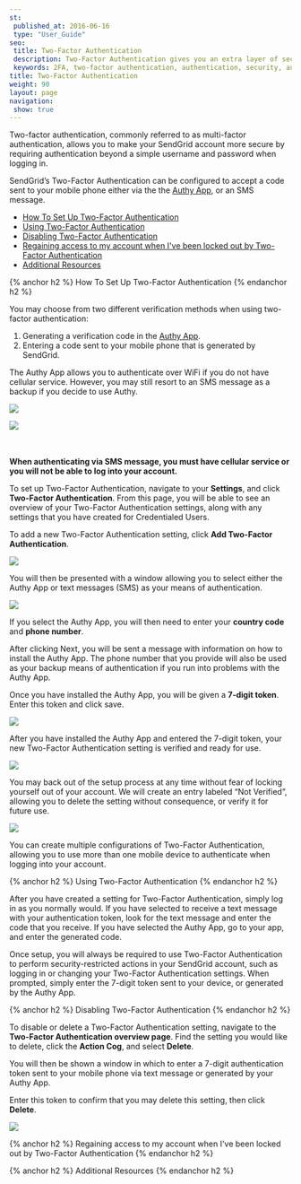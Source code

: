 ```yaml
---
st:
 published_at: 2016-06-16
 type: "User_Guide"
seo:
 title: Two-Factor Authentication
 description: Two-Factor Authentication gives you an extra layer of security to protect your SendGrid account.
 keywords: 2FA, two-factor authentication, authentication, security, authy
title: Two-Factor Authentication
weight: 90
layout: page
navigation:
 show: true
---
```


Two-factor authentication, commonly referred to as multi-factor authentication, allows you to make your SendGrid account more secure by requiring authentication beyond a simple username and password when logging in.

SendGrid’s Two-Factor Authentication can be configured to accept a code sent to your mobile phone either via the the [Authy App](https://www.authy.com/app/mobile/), or an SMS message.

* [How To Set Up Two-Factor Authentication](#-How-To-Set-Up-Two-Factor-Authentication)
* [Using Two-Factor Authentication](#-Using-Two-Factor-Authentication)
* [Disabling Two-Factor Authentication](#-Disabling-Two-Factor-Authentication)
* [Regaining access to my account when I've been locked out by Two-Factor Authentication](#-Regaining-access-to-my-account-when-I've-been-locked-out-by-Two-Factor-Authentication)
* [Additional Resources](#-Additional-Resources)

{% anchor h2 %}
How To Set Up Two-Factor Authentication
{% endanchor h2 %}

You may choose from two different verification methods when using two-factor authentication:

1. Generating a verification code in the [Authy App](https://www.authy.com/app/mobile/).
2. Entering a code sent to your mobile phone that is generated by SendGrid.

<p>
  <div class="row">
    <div class="clearfix col-md-6">
      <p>
        The Authy App allows you to authenticate over WiFi if you do not have cellular service. However, you may still resort to an SMS message as a backup if you decide to use Authy.
      </p>
    </div>
    <div class="col-md-6">
      <img src="{{root_url}}/images/2fa_1.png" class="img-responsive pull-right"/>
    </div>
  </div>
</p>

<p>
  <div class="row">
    <div class="col-md-6">
      <img src="{{root_url}}/images/2fa_2.png" class="img-responsive pull-left"/>
    </div>
    <div class="clearfix col-md-6">
      <p>
        <br>
        <br>
        <strong>When authenticating via SMS message, you must have cellular service or you will not be able to log into your account.</strong>
      </p>
    </div>
  </div>
</p>

To set up Two-Factor Authentication, navigate to your **Settings**, and click **Two-Factor Authentication**. From this page, you will be able to see an overview of your Two-Factor Authentication settings, along with any settings that you have created for Credentialed Users.

To add a new Two-Factor Authentication setting, click **Add Two-Factor Authentication**.

![]({{root_url}}/images/2fa_3.png)

You will then be presented with a window allowing you to select either the Authy App or text messages (SMS) as your means of authentication.

![]({{root_url}}/images/2fa_4.png)

If you select the Authy App, you will then need to enter your **country code** and **phone number**.

After clicking Next, you will be sent a message with information on how to install the Authy App. The phone number that you provide will also be used as your backup means of authentication if you run into problems with the Authy App.

Once you have installed the Authy App, you will be given a **7-digit token**. Enter this token and click save.

![]({{root_url}}/images/2fa_5.png)

After you have installed the Authy App and entered the 7-digit token, your new Two-Factor Authentication setting is verified and ready for use.

![]({{root_url}}/images/2fa_6.png)

You may back out of the setup process at any time without fear of locking yourself out of your account. We will create an entry labeled “Not Verified”, allowing you to delete the setting without consequence, or verify it for future use.

![]({{root_url}}/images/2fa_7.png)

You can create multiple configurations of Two-Factor Authentication, allowing you to use more than one mobile device to authenticate when logging into your account.

{% anchor h2 %}
Using Two-Factor Authentication
{% endanchor h2 %}

After you have created a setting for Two-Factor Authentication, simply log in as you normally would. If you have selected to receive a text message with your authentication token, look for the text message and enter the code that you receive. If you have selected the Authy App, go to your app, and enter the generated code.

Once setup, you will always be required to use Two-Factor Authentication to perform security-restricted actions in your SendGrid account, such as logging in or changing your Two-Factor Authentication settings. When prompted, simply enter the 7-digit token sent to your device, or generated by the Authy App.

{% anchor h2 %}
Disabling Two-Factor Authentication
{% endanchor h2 %}

To disable or delete a Two-Factor Authentication setting, navigate to the **Two-Factor Authentication overview page**. Find the setting you would like to delete, click the **Action Cog**, and select **Delete**.

<div class="row">
  <div class="clearfix col-md-6">
    <p>
      You will then be shown a window in which to enter a 7-digit authentication token sent to your mobile phone via text message or generated by your Authy App.
    </p>
    <p>
      Enter this token to confirm that you may delete this setting, then click <strong>Delete</strong>.
    </p>
  </div>
  <div class="col-md-6">
    <img src="{{root_url}}/images/2fa_8.png" class="img-responsive pull-right"/>
  </div>
</div>

{% anchor h2 %}
Regaining access to my account when I've been locked out by Two-Factor Authentication
{% endanchor h2 %}

{% anchor h2 %}
Additional Resources
{% endanchor h2 %}